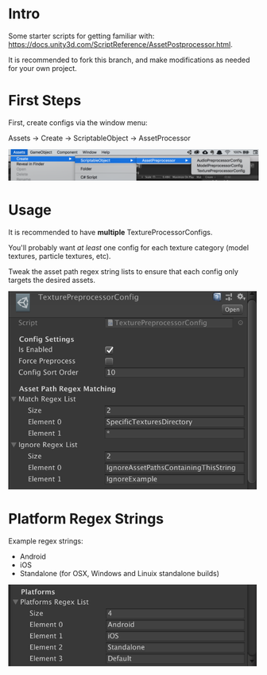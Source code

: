 Intro
=

Some starter scripts for getting familiar with: https://docs.unity3d.com/ScriptReference/AssetPostprocessor.html.

It is recommended to fork this branch, and make modifications as needed for your own project.

First Steps
=
First, create configs via the window menu:

Assets -> Create -> ScriptableObject -> AssetProcessor

![](/README/create-config-location.png?raw)

Usage
=
It is recommended to have **multiple** TextureProcessorConfigs.

You'll probably want *at least* one config for each texture category (model textures, particle textures, etc). 

Tweak the asset path regex string lists to ensure that each config only targets the desired assets.

<img src="/README/asset-path-regex-strings.png?raw" width="500">

Platform Regex Strings
=

Example regex strings:
* Android
* iOS
* Standalone (for OSX, Windows and Linuix standalone builds)

<img src="/README/platform-regex-strings.png?raw" width="500">
